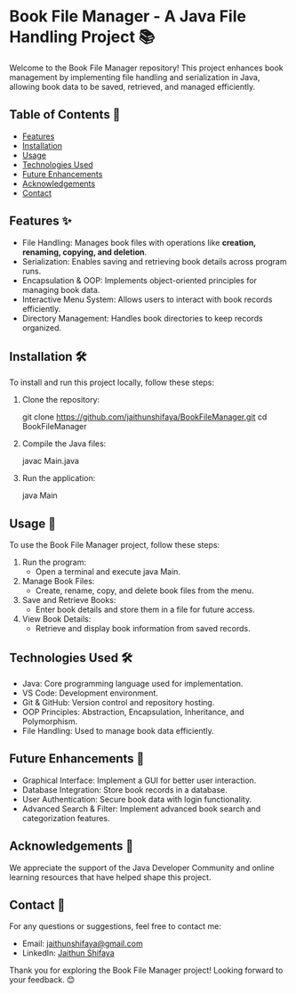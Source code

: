 # Book File Manager - A Java File Handling Project 📚

Welcome to the Book File Manager repository! This project enhances book management by implementing file handling and serialization in Java, allowing book data to be saved, retrieved, and managed efficiently.

## Table of Contents 📑
- [Features](#features)
- [Installation](#installation)
- [Usage](#usage)
- [Technologies Used](#technologies-used)
- [Future Enhancements](#future-enhancements)
- [Acknowledgements](#acknowledgements)
- [Contact](#contact)

## Features ✨
- File Handling: Manages book files with operations like **creation, renaming, copying, and deletion**.
- Serialization: Enables saving and retrieving book details across program runs.
- Encapsulation & OOP: Implements object-oriented principles for managing book data.
- Interactive Menu System: Allows users to interact with book records efficiently.
- Directory Management: Handles book directories to keep records organized.

## Installation 🛠️
To install and run this project locally, follow these steps:

1. Clone the repository:
   
   git clone https://github.com/jaithunshifaya/BookFileManager.git
   cd BookFileManager
   
2. Compile the Java files:
   
   javac Main.java
   
3. Run the application:
   
   java Main
  

## Usage 🚀
To use the Book File Manager project, follow these steps:
1. Run the program:
   - Open a terminal and execute java Main.
2. Manage Book Files:
   - Create, rename, copy, and delete book files from the menu.
3. Save and Retrieve Books:
   - Enter book details and store them in a file for future access.
4. View Book Details:
   - Retrieve and display book information from saved records.

## Technologies Used 🛠️

- Java: Core programming language used for implementation.
- VS Code: Development environment.
- Git & GitHub: Version control and repository hosting.
- OOP Principles: Abstraction, Encapsulation, Inheritance, and Polymorphism.
- File Handling: Used to manage book data efficiently.

## Future Enhancements 🔮

- Graphical Interface: Implement a GUI for better user interaction.
- Database Integration: Store book records in a database.
- User Authentication: Secure book data with login functionality.
- Advanced Search & Filter: Implement advanced book search and categorization features.

## Acknowledgements 🙏

We appreciate the support of the Java Developer Community and online learning resources that have helped shape this project.

## Contact 📩

For any questions or suggestions, feel free to contact me:

- Email: jaithunshifaya@gmail.com  
- LinkedIn: [Jaithun Shifaya](https://www.linkedin.com/in/jaithun-shifaya03)

Thank you for exploring the Book File Manager project! Looking forward to your feedback. 😊

